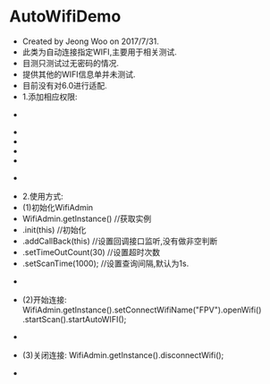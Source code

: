 # AutoWifiDemo
 * Created by Jeong Woo on 2017/7/31.
 * 此类为自动连接指定WIFI,主要用于相关测试.
 * 目测只测试过无密码的情况.
 * 提供其他的WIFI信息单并未测试.
 * 目前没有对6.0进行适配.
 * 1.添加相应权限:
 * <p>
 * <uses-permission android:name="android.permission.CHANGE_NETWORK_STATE"/>
 * <uses-permission android:name="android.permission.CHANGE_WIFI_STATE"/>
 * <uses-permission android:name="android.permission.ACCESS_NETWORK_STATE"/>
 * <uses-permission android:name="android.permission.ACCESS_WIFI_STATE"/>
 * <p>
 * 2.使用方式:
 * (1)初始化WifiAdmin
 * WifiAdmin.getInstance() //获取实例
 * .init(this)         //初始化
 * .addCallBack(this) //设置回调接口监听,没有做非空判断
 * .setTimeOutCount(30)    //设置超时次数
 * .setScanTime(1000);      //设置查询间隔,默认为1s.
 * <p>
 * (2)开始连接: WifiAdmin.getInstance().setConnectWifiName("FPV").openWifi() .startScan().startAutoWIFI();
 * <p>
 * (3)关闭连接: WifiAdmin.getInstance().disconnectWifi();
 * <p>
